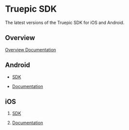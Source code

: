 Truepic SDK
=
The latest versions of the Truepic SDK for iOS and Android. 

## Overview

[Overview Documentation](TruepicSDK_Overview.pdf)

## Android

* [SDK](/Android/)

*  [Documentation](/iOS/Truepic_Android_SDK.pdf)

## iOS

1. [SDK](/iOS/)

2. [Documentation](/iOS/Truepic_iOS_SDK.pdf)




